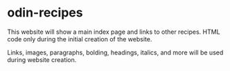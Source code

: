 # odin-recipes

This website will show a main index page and links to other recipes.  HTML code only during the initial creation of the website. 

Links, images, paragraphs, bolding, headings, italics, and more will be used during website creation.
